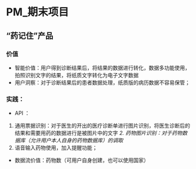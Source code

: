 # PM_期末项目
## “药记住”产品
### 价值
* 智能价值：用户得到诊断结果后，将结果的数据进行转化，数据多功能使用，拍照识别文字的结果，将纸质文字转化为电子文字数据  
* 用户洞察：对于诊断结果后的患者数据处理，纸质版的病历数据不容易保管；  

### 实践：
* API ：
1. 通用票据识别：对于医生的开出的医疗诊断单进行图片识别，将医生诊断后的结果和需要用药的数据进行是被图片中的文字
*2. 药物图片识别：对于药物数据库（允许用户本人自身的药物数据库）的调取*
3. 语音输入药物使用，加入提醒功能；
* 数据流价值：药物数（可用户自身创建，也可以使用国家）
